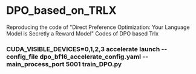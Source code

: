 # DPO_based_on_TRLX
Reproducing the code of "Direct Preference Optimization: Your Language Model is Secretly a Reward Model"
Codes of DPO based Trlx


### CUDA_VISIBLE_DEVICES=0,1,2,3 accelerate launch --config_file dpo_bf16_accelerate_config.yaml --main_process_port 5001 train_DPO.py


